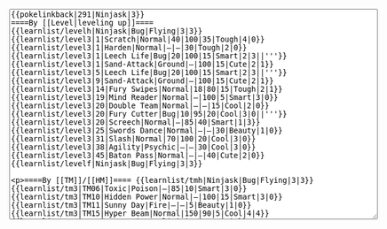 </p><textarea readonly="" accesskey="," id="wpTextbox1" cols="80" rows="25" style="" class="mw-editfont-monospace" lang="en" dir="ltr" name="wpTextbox1">{{pokelinkback|291|Ninjask|3}}
====By [[Level|leveling up]]====
{{learnlist/levelh|Ninjask|Bug|Flying|3|3}}
{{learnlist/level3|1|Scratch|Normal|40|100|35|Tough|4|0}}
{{learnlist/level3|1|Harden|Normal|—|—|30|Tough|2|0}}
{{learnlist/level3|1|Leech Life|Bug|20|100|15|Smart|2|3||'''}}
{{learnlist/level3|1|Sand-Attack|Ground|—|100|15|Cute|2|1}}
{{learnlist/level3|5|Leech Life|Bug|20|100|15|Smart|2|3||'''}}
{{learnlist/level3|9|Sand-Attack|Ground|—|100|15|Cute|2|1}}
{{learnlist/level3|14|Fury Swipes|Normal|18|80|15|Tough|2|1}}
{{learnlist/level3|19|Mind Reader|Normal|—|100|5|Smart|3|0}}
{{learnlist/level3|20|Double Team|Normal|—|—|15|Cool|2|0}}
{{learnlist/level3|20|Fury Cutter|Bug|10|95|20|Cool|3|0||'''}}
{{learnlist/level3|20|Screech|Normal|—|85|40|Smart|1|3}}
{{learnlist/level3|25|Swords Dance|Normal|—|—|30|Beauty|1|0}}
{{learnlist/level3|31|Slash|Normal|70|100|20|Cool|3|0}}
{{learnlist/level3|38|Agility|Psychic|—|—|30|Cool|3|0}}
{{learnlist/level3|45|Baton Pass|Normal|—|—|40|Cute|2|0}}
{{learnlist/levelf|Ninjask|Bug|Flying|3|3}}

====By [[TM]]/[[HM]]====
{{learnlist/tmh|Ninjask|Bug|Flying|3|3}}
{{learnlist/tm3|TM06|Toxic|Poison|—|85|10|Smart|3|0}}
{{learnlist/tm3|TM10|Hidden Power|Normal|—|100|15|Smart|3|0}}
{{learnlist/tm3|TM11|Sunny Day|Fire|—|—|5|Beauty|1|0}}
{{learnlist/tm3|TM15|Hyper Beam|Normal|150|90|5|Cool|4|4}}
{{learnlist/tm3|TM17|Protect|Normal|—|—|10|Cute|1|0}}
{{learnlist/tm3|TM19|Giga Drain|Grass|60|100|5|Smart|2|1}}
{{learnlist/tm3|TM21|Frustration|Normal|—|100|20|Cute|1|0}}
{{learnlist/tm3|TM22|SolarBeam|Grass|120|100|10|Cool|4|0}}
{{learnlist/tm3|TM27|Return|Normal|—|100|20|Cute|1|0}}
{{learnlist/tm3|TM28|Dig|Ground|60|100|10|Smart|1|0||}}
{{learnlist/tm3|TM30|Shadow Ball|Ghost|80|100|15|Smart|3|0}}
{{learnlist/tm3|TM32|Double Team|Normal|—|—|15|Cool|2|0}}
{{learnlist/tm3|TM37|Sandstorm|Rock|—|—|10|Tough|3|0}}
{{learnlist/tm3|TM40|Aerial Ace|Flying|60|—|20|Cool|2|0||'''}}
{{learnlist/tm3|TM42|Facade|Normal|70|100|20|Cute|2|0}}
{{learnlist/tm3|TM43|Secret Power|Normal|70|100|20|Smart|1|0}}
{{learnlist/tm3|TM44|Rest|Psychic|—|—|10|Cute|2|0}}
{{learnlist/tm3|TM45|Attract|Normal|—|100|15|Cute|2|0}}
{{learnlist/tm3|TM46|Thief|Dark|40|100|10|Tough|1|0}}
{{learnlist/tm3|HM01|Cut|Normal|50|95|30|Cool|2|1}}
{{learnlist/tm3|HM05|Flash|Normal|—|70|20|Beauty|3|0}}
{{learnlist/tmf|Ninjask|Bug|Flying|3|3}}

====By {{pkmn|breeding}}====
{{learnlist/breedh|Ninjask|Bug|Flying|3|3}}
{{learnlist/breed3|{{MSP/3|214|Heracross}}|Endure|Normal|—|—|10|Tough|2|0}}
{{learnlist/breed3|{{MSP/3|207|Gligar}}{{MSP/3|328|Trapinch}}{{MSP/3|329|Vibrava}}{{MSP/3|330|Flygon}}|Faint Attack|Dark|60|—|20|Smart|2|0}}
{{learnlist/breed3|{{MSP/3|012|Butterfree}}{{MSP/3|049|Venomoth}}{{MSP/3|267|Beautifly}}{{MSP/3|269|Dustox}}{{MSP/3|284|Masquerain}}|Gust|Flying|40|100|35|Smart|3|0||'''}}
{{learnlist/breed3|{{MSP/3|012|Butterfree}}{{MSP/3|049|Venomoth}}{{MSP/3|267|Beautifly}}{{MSP/3|269|Dustox}}{{MSP/3|284|Masquerain}}|Silver Wind|Bug|60|100|5|Beauty|1|0||'''}}
{{learnlist/breedf|Ninjask|Bug|Flying|3|3}}

====By [[Move Tutor|tutoring]]====
{{learnlist/tutorh|Ninjask|Bug|Flying|3|3}}
{{learnlist/tutor3|Double-Edge|Normal|120|100|15|Tough|6|0|||yes|yes|yes}}
{{learnlist/tutor3|Endure|Normal|—|—|10|Tough|2|0|||no|yes|no}}
{{learnlist/tutor3|Fury Cutter|Bug|10|95|20|Cool|3|0||'''|no|yes|no}}
{{learnlist/tutor3|Mimic|Normal|—|—|10|Cute|1|0|||yes|yes|yes}}
{{learnlist/tutor3|Mud-Slap|Ground|20|100|10|Cute|2|1|||no|yes|no}}
{{learnlist/tutor3|Sleep Talk|Normal|—|—|10|Cute|3|0|||no|yes|no}}
{{learnlist/tutor3|Snore|Normal|40|100|15|Cute|4|0|||no|yes|no}}
{{learnlist/tutor3|Substitute|Normal|—|—|10|Smart|2|0|||yes|yes|yes}}
{{learnlist/tutor3|Swagger|Normal|—|90|15|Cute|2|0|||no|yes|yes}}
{{learnlist/tutor3|Swift|Normal|60|—|20|Cool|2|0|||no|yes|no}}
{{learnlist/tutor3|Swords Dance|Normal|—|—|30|Beauty|1|0|||yes|yes|no}}
{{learnlist/tutorf|Ninjask|Bug|Flying|3|3}}

====By a prior [[evolution]]====
{{learnlist/prevoh|Ninjask|Bug|Flying|3|3}}
{{learnlist/prevo3|290|Nincada|||||False Swipe|Normal|40|100|40|Cool|1|3}}
{{learnlist/prevo3|290|Nincada|||||Mud-Slap|Ground|20|100|10|Cute|2|1||RSFRLG}}
{{learnlist/prevo3|290|Nincada|||||Metal Claw|Steel|50|95|35|Cool|4|0}}
{{learnlist/prevof|Ninjask|Bug|Flying|3|3}}

[[it:Ninjask/Mosse apprese in terza generazione]]
[[zh:铁面忍者/第三世代招式表]]
